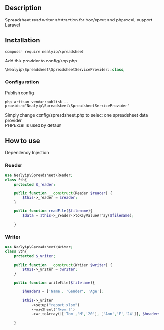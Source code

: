 ## Description ##
Spreadsheet read writer abstraction for box/spout and phpexcel, support Laravel

## Installation ##
```
composer require nealyip/spreadsheet
```
Add this provider to config/app.php
```php
\Nealyip\Spreadsheet\SpreadsheetServiceProvider::class,
```

### Configuration ##

Publish config

```
php artisan vendor:publish --provider="Nealyip\Spreadsheet\SpreadsheetServiceProvider"
```

Simply change config/spreadsheet.php to select one spreadsheet data provider  
PHPExcel is used by default


## How to use ##
Dependency Injection

### Reader ###
```php
use Nealyip\Spreadsheet\Reader;
class Sth{
    protected $_reader;

    public function __construct(Reader $reader) {
        $this->_reader = $reader;
    }

    public function readFile($filename){
        $data = $this->_reader->toKeyValueArray($filename);

    }
```

### Writer ###

```php
use Nealyip\Spreadsheet\Writer;
class Sth{
    protected $_writer;

    public function __construct(Writer $writer) {
        $this->_writer = $writer;
    }

    public function writeFile($filename){

        $headers = ['Name', 'Gender', 'Age'];

        $this->_writer
            ->setup("report.xlsx")
            ->useSheet('Report')
            ->writeArray([['Tom','M','20'], ['Ann','F','24']], $headers);

    }
```




